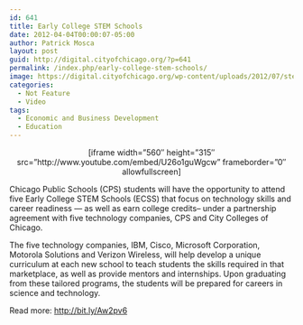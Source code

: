```yaml
---
id: 641
title: Early College STEM Schools
date: 2012-04-04T00:00:07-05:00
author: Patrick Mosca
layout: post
guid: http://digital.cityofchicago.org/?p=641
permalink: /index.php/early-college-stem-schools/
image: https://digital.cityofchicago.org/wp-content/uploads/2012/07/stem-schools-thumb.jpg
categories:
  - Not Feature
  - Video
tags:
  - Economic and Business Development
  - Education
---
```

<p style="text-align: center;">
  [iframe width=&#8221;560&#8243; height=&#8221;315&#8243; src=&#8221;http://www.youtube.com/embed/U26o1guWgcw&#8221; frameborder=&#8221;0&#8243; allowfullscreen]
</p>

Chicago Public Schools (CPS) students will have the opportunity to attend five Early College STEM Schools (ECSS) that focus on technology skills and career readiness &#8212; as well as earn college credits&#8211; under a partnership agreement with five technology companies, CPS and City Colleges of Chicago.

The five technology companies, IBM, Cisco, Microsoft Corporation, Motorola Solutions and Verizon Wireless, will help develop a unique curriculum at each new school to teach students the skills required in that marketplace, as well as provide mentors and internships. Upon graduating from these tailored programs, the students will be prepared for careers in science and technology.

Read more: <a title="http://bit.ly/Aw2pv6" dir="ltr" href="http://bit.ly/Aw2pv6" rel="nofollow" target="_blank">http://bit.ly/Aw2pv6</a>